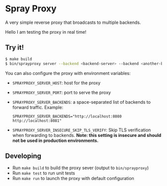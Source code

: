 # Spray Proxy

A very simple reverse proxy that broadcasts to multiple backends.

Hello I am testing the proxy in real time!

## Try it!

```sh
$ make build
$ bin/sprayproxy server --backend <backend-server> --backend <another-backend-server>
```

You can also configure the proxy with environment variables:

* `SPRAYPROXY_SERVER_HOST`: host for the proxy
* `SPRAYPROXY_SERVER_PORT`: port to serve the proxy
* `SPRAYPROXY_SERVER_BACKENDS`: a space-separated list of backends to forward traffic. Example:

  ```
  SPRAYPROXY_SERVER_BACKENDS="http://localhost:8080 http://localhost:8081"
  ```
* `SPRAYPROXY_SERVER_INSECURE_SKIP_TLS_VERIFY`: Skip TLS verification when forwarding to backends.
  **Note: this setting is insecure and should not be used in production environments.**

## Developing

* Run `make build` to build the proxy sever (output to `bin/sprayproxy`)
* Run `make test` to run unit tests
* Run `make run` to launch the proxy with default configuration
